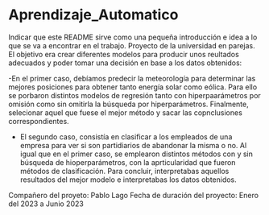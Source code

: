 # Aprendizaje_Automatico
Indicar que este README sirve como una pequeña introducción e idea a lo que se va a encontrar en el trabajo.
Proyecto de la universidad en parejas. El objetivo era crear diferentes modelos para producir unos reultados adecuados y poder tomar una decisión en base a los datos obtenidos:

  -En el primer caso, debíamos predecir la meteorología para determinar las mejores posiciones para obtener tanto energía solar como eólica. Para ello se porbaron distintos modelos de regresión tanto con hiperpaarámetros por omisión como sin omitirla la búsqueda por
  hiperparámetros. Finalmente, selecionar aquel que fuese el mejor método  y sacar las copnclusiones correspondientes.
  
  - El segundo caso, consistía en clasificar a los empleados de una empresa para ver si son partidiarios de abandonar la misma o no. Al igual que en el primer caso, se emplearon distintos métodos con y sin búsqueda de hioperparámetros, con la aprticularidad que fueron
  métodos de clasificación. Para concluir, interpretabas aquellos resultados del mejor modelo e interpretabas los datos obtenidos.

Compañero del proyeto: Pablo Lago
Fecha de duración del proyecto: Enero del 2023 a Junio 2023
